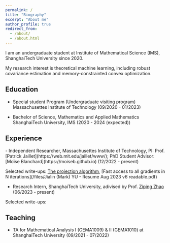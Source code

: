 ```yaml
---
permalink: /
title: "Biography"
excerpt: "About me"
author_profile: true
redirect_from: 
  - /about/
  - /about.html
---
```


I am an undergraduate student at Institute of Mathematical Science (IMS), ShanghaiTech University since 2020. 

My research interest is theoretical machine learning, including robust covariance estimation and memory-constrainted convex optimization.

<h2 id="education"> Education</h2>

- Special student Program (Undergraduate visiting program)  
  Massachusettes Institute of Technology (09/2020 - 01/2023)
  
- Bachelor of Science, Mathematics and Applied Mathematics   
  ShanghaiTech University, IMS (2020 - 2024 (expected))

<h2 id="experience"> Experience</h2>
- Independent Researcher, Massachusettes Institute of Technology, PI: Prof. [Patrick Jaillet](https://web.mit.edu/jaillet/www/); PhD Student Advisor: [Moïse Blanchard](https://moiseb.github.io)  (12/2022 - present)

Selected write-ups: [The projection algorithm](https://www.overleaf.com/read/dgsqbzggmvqq#bcaa27), [Fast access to all gradients in N iterations](/files/Jialin (Mark) YU - Resume Aug 2023 v6 readable.pdf)
- Research Intern, ShanghaiTech University, adivised by Prof. [Ziping Zhao](https://faculty.sist.shanghaitech.edu.cn/zhao/)
   (06/2023 - present)

Selected write-ups:
<h2 id="teaching"> Teaching</h2>

- TA for  Mathematical Analysis I (GEMA1009) & II (GEMA1010) at ShanghaiTech University (09/2021 - 07/2022)
